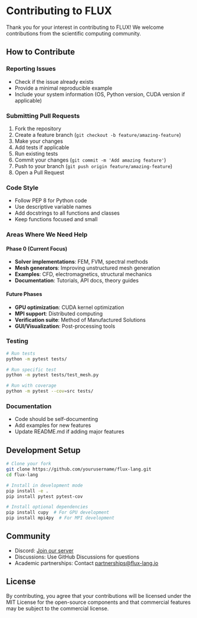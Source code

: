 # Contributing to FLUX

Thank you for your interest in contributing to FLUX! We welcome contributions from the scientific computing community.

## How to Contribute

### Reporting Issues
- Check if the issue already exists
- Provide a minimal reproducible example
- Include your system information (OS, Python version, CUDA version if applicable)

### Submitting Pull Requests
1. Fork the repository
2. Create a feature branch (`git checkout -b feature/amazing-feature`)
3. Make your changes
4. Add tests if applicable
5. Run existing tests
6. Commit your changes (`git commit -m 'Add amazing feature'`)
7. Push to your branch (`git push origin feature/amazing-feature`)
8. Open a Pull Request

### Code Style
- Follow PEP 8 for Python code
- Use descriptive variable names
- Add docstrings to all functions and classes
- Keep functions focused and small

### Areas Where We Need Help

#### Phase 0 (Current Focus)
- **Solver implementations**: FEM, FVM, spectral methods
- **Mesh generators**: Improving unstructured mesh generation
- **Examples**: CFD, electromagnetics, structural mechanics
- **Documentation**: Tutorials, API docs, theory guides

#### Future Phases
- **GPU optimization**: CUDA kernel optimization
- **MPI support**: Distributed computing
- **Verification suite**: Method of Manufactured Solutions
- **GUI/Visualization**: Post-processing tools

### Testing
```bash
# Run tests
python -m pytest tests/

# Run specific test
python -m pytest tests/test_mesh.py

# Run with coverage
python -m pytest --cov=src tests/
```

### Documentation
- Code should be self-documenting
- Add examples for new features
- Update README.md if adding major features

## Development Setup

```bash
# Clone your fork
git clone https://github.com/yourusername/flux-lang.git
cd flux-lang

# Install in development mode
pip install -e .
pip install pytest pytest-cov

# Install optional dependencies
pip install cupy  # For GPU development
pip install mpi4py  # For MPI development
```

## Community

- Discord: [Join our server](https://discord.gg/flux-sci)
- Discussions: Use GitHub Discussions for questions
- Academic partnerships: Contact partnerships@flux-lang.io

## License

By contributing, you agree that your contributions will be licensed under the MIT License for the open-source components and that commercial features may be subject to the commercial license.